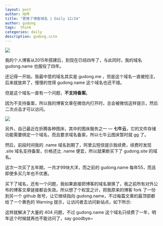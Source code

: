 ```yaml
---
layout: post
author: 咕咚
title: "更换了博客域名 | Daily 12/24"
author: gudong
tags:  think
categories: daily
description: gudong.site
---
```


![](https://imgkr.cn-bj.ufileos.com/373c5d9a-0918-4dc2-b308-ac2e56d853b6.jpg)

我的个人博客从2015年搭建后，到现在已经四年了，与此同时，我的域名 gudong.name 也服役了四年。

还记得一开始，我最中意的域名其实是 gudong.me ，但是这个域名一直被抢注，后来就放弃了，慢慢的觉得 gudong.name 这个域名也还不错。

但是这个域名一直有一个问题，**不支持备案**。

因为不支持备案，所以我的博客文章在微信内打开时，总会被微信这样提示，然后二次点击才可以访问。

![](https://imgkr.cn-bj.ufileos.com/d7ad6349-8364-45af-ba11-6dbba7a10598.jpg)

另外，自己最近在折腾各种图床，其中的图床服务之一 — **七牛云**，它的文件存储功能需要绑定一个域名，而且要求域名备案，所以七牛云图床暂时就 gg 了。

然后，前段时间我的 .name 域名到期了，阿里云短信提示我续费，续费时发现 .site 域名支持备案，价格还比 .name 便宜，所以就果断买下了 gudong.site 的域名。

这次一次买了五年期，一共才99块大洋，而之前的 gudong.name 每年55，而且即使多买几年也不优惠。

买下了域名，还有一个问题，我如果直接把博客的域名替换了，我之前所有对外公布的博客文章链接都会失效。所以想了个权宜之计，把我原来的博客 fork 了一份到另一个 github 账号，让它继续指向 gudong.name，不过每篇文章的最顶部都给了一个黄色的 Warning 提示，让访问者去访问新站点，如下所示:

这样就解决了大量的 404 问题，不过 gudong.name 这个域名只续费了一年，明年这个时候就再也不能访问了，say goodbye~
